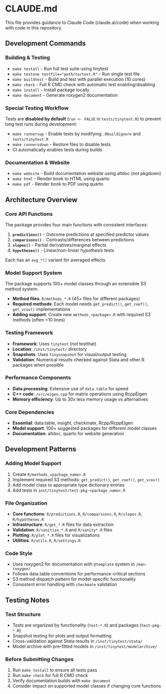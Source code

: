 # CLAUDE.md

This file provides guidance to Claude Code (claude.ai/code) when working with code in this repository.

## Development Commands

### Building & Testing
- `make testall` - Run full test suite using tinytest
- `make testone testfile="path/to/test.R"` - Run single test file
- `make buildtest` - Build and test with parallel execution (10 cores)
- `make check` - Full R CMD check with automatic test enabling/disabling
- `make install` - Install package locally
- `make document` - Generate roxygen2 documentation

### Special Testing Workflow
Tests are **disabled by default** (`run <- FALSE` in `tests/tinytest.R`) to prevent long test runs during development:
- `make runnersup` - Enable tests by modifying `.Rbuildignore` and `tests/tinytest.R`
- `make runnersdown` - Restore files to disable tests
- CI automatically enables tests during builds

### Documentation & Website
- `make website` - Build documentation website using altdoc (not pkgdown)
- `make html` - Render book to HTML using quarto
- `make pdf` - Render book to PDF using quarto

## Architecture Overview

### Core API Functions
The package provides four main functions with consistent interfaces:
1. **`predictions()`** - Outcome predictions at specified predictor values
2. **`comparisons()`** - Contrasts/differences between predictions  
3. **`slopes()`** - Partial derivatives/marginal effects
4. **`hypotheses()`** - Linear/non-linear hypothesis tests

Each has an `avg_*()` variant for averaged effects.

### Model Support System
The package supports 100+ model classes through an extensible S3 method system:
- **Method files**: `R/methods_*.R` (45+ files for different packages)
- **Required methods**: Each model needs `get_predict()`, `get_coef()`, `get_vcov()` implementations
- **Adding support**: Create new `methods_<package>.R` with required S3 methods (often <10 lines)

### Testing Framework
- **Framework**: Uses `tinytest` (not testthat)
- **Location**: `/inst/tinytest/` directory
- **Snapshots**: Uses `tinysnapshot` for visual/output testing
- **Validation**: Numerical results checked against Stata and other R packages when possible

### Performance Components
- **Data processing**: Extensive use of `data.table` for speed
- **C++ code**: `/src/eigen.cpp` for matrix operations using RcppEigen
- **Memory efficiency**: Up to 30x less memory usage vs alternatives

### Core Dependencies
- **Essential**: data.table, insight, checkmate, Rcpp/RcppEigen
- **Model support**: 100+ suggested packages for different model classes
- **Documentation**: altdoc, quarto for website generation

## Development Patterns

### Adding Model Support
1. Create `R/methods_<package_name>.R`
2. Implement required S3 methods: `get_predict()`, `get_coef()`, `get_vcov()`
3. Add model class to appropriate type dictionary entries
4. Add tests in `inst/tinytest/test-pkg-<package_name>.R`

### File Organization
- **Core functions**: `R/predictions.R`, `R/comparisons.R`, `R/slopes.R`, `R/hypotheses.R`
- **Infrastructure**: `R/get_*.R` files for data extraction
- **Validation**: `R/sanitize_*.R` and `R/sanity*.R` files
- **Plotting**: `R/plot_*.R` files for visualizations
- **Utilities**: `R/utils.R`, `R/settings.R`

### Code Style
- Uses roxygen2 for documentation with `@template` system in `/man-roxygen/`
- Follows data.table conventions for performance-critical sections
- S3 method dispatch pattern for model-specific functionality
- Consistent error handling with `checkmate` validation

## Testing Notes

### Test Structure
- Tests are organized by functionality (`test-*.R`) and packages (`test-pkg-*.R`)
- Snapshot testing for plots and output formatting
- Cross-validation against Stata results in `/inst/tinytest/stata/`
- Model archive with pre-fitted models in `/inst/tinytest/modelarchive/`

### Before Submitting Changes
1. Run `make testall` to ensure all tests pass
2. Run `make check` for full R CMD check
3. Verify documentation builds with `make document`
4. Consider impact on supported model classes if changing core functions